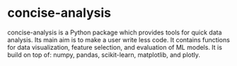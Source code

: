 # concise-analysis
concise-analysis is a Python package which provides tools for quick data analysis. Its main aim is to make a user write less code. It contains functions for data visualization, feature selection, and evaluation of ML models. It is build on top of: numpy, pandas, scikit-learn, matplotlib, and plotly.
